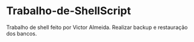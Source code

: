 # Trabalho-de-ShellScript
Trabalho de shell feito por Victor Almeida. Realizar backup e restauração dos bancos.
